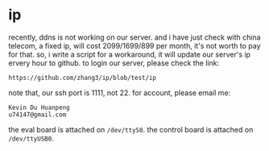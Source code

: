 ip
==

recently, ddns is not working on our server.
and i have just check with china telecom,
a fixed ip, will cost 2099/1699/899 per month,
it's not worth to pay for that.
so, i write a script for a workaround,
it will update our server's ip ervery hour to
github.
to login our server, please check the link:

```
https://github.com/zhang3/ip/blob/test/ip
```

note that, our ssh port is 1111, not 22.
for account, please email me:

```
Kevin Du Huanpeng
u74147@gmail.com
```

the eval board is attached on `/dev/ttyS0`.
the control board is attached on `/dev/ttyUSB0`.


